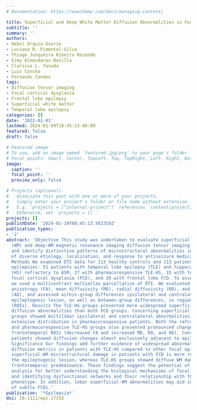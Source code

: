 ```yaml
---
# Documentation: https://wowchemy.com/docs/managing-content/

title: Superficial and Deep White Matter Diffusion Abnormalities in Focal Epilepsies
subtitle: ''
summary: ''
authors:
- Hebel Urquia-Osorio
- Luciana R. Pimentel-Silva
- Thiago Junqueira Ribeiro Rezende
- Eimy Almendares-Bonilla
- Clarissa L. Yasuda
- Luis Concha
- Fernando Cendes
tags:
- Diffusion tensor imaging
- Focal cortical dysplasia
- Frontal lobe epilepsy
- Superficial white matter
- Temporal lobe epilepsy
categories: []
date: '2022-01-01'
lastmod: 2024-01-09T18:45:13-06:00
featured: false
draft: false

# Featured image
# To use, add an image named `featured.jpg/png` to your page's folder.
# Focal points: Smart, Center, TopLeft, Top, TopRight, Left, Right, BottomLeft, Bottom, BottomRight.
image:
  caption: ''
  focal_point: ''
  preview_only: false

# Projects (optional).
#   Associate this post with one or more of your projects.
#   Simply enter your project's folder or file name without extension.
#   E.g. `projects = ["internal-project"]` references `content/project/deep-learning/index.md`.
#   Otherwise, set `projects = []`.
projects: []
publishDate: '2024-01-10T00:45:13.562359Z'
publication_types:
- '2'
abstract: 'Objective This study was undertaken to evaluate superficial-white matter
  (WM) and deep-WM magnetic resonance imaging diffusion tensor imaging (DTI) metrics
  and identify distinctive patterns of microstructural abnormalities in focal epilepsies
  of diverse etiology, localization, and response to antiseizure medication (ASM).
  Methods We examined DTI data for 113 healthy controls and 113 patients with focal
  epilepsies: 51 patients with temporal lobe epilepsy (TLE) and hippocampal sclerosis
  (HS) refractory to ASM, 27 with pharmacoresponsive TLE-HS, 15 with temporal lobe
  focal cortical dysplasia (FCD), and 20 with frontal lobe FCD. To assess WM microstructure,
  we used a multicontrast multiatlas parcellation of DTI. We evaluated fractional
  anisotropy (FA), mean diffusivity (MD), radial diffusivity (RD), and axial diffusivity
  (AD), and assessed within-group differences ipsilateral and contralateral to the
  epileptogenic lesion, as well as between-group differences, in regions of interest
  (ROIs). Results The TLE-HS groups presented more widespread superficial- and deep-WM
  diffusion abnormalities than both FCD groups. Concerning superficial WM, TLE-HS
  groups showed multilobar ipsilateral and contralateral abnormalities, with less
  extensive distribution in pharmacoresponsive patients. Both the refractory TLE-HS
  and pharmacoresponsive TLE-HS groups also presented pronounced changes in ipsilateral
  frontotemporal ROIs (decreased FA and increased MD, RD, and AD). Conversely, FCD
  patients showed diffusion changes almost exclusively adjacent to epileptogenic areas.
  Significance Our findings add further evidence of widespread abnormalities in WM
  diffusion metrics in patients with TLE-HS compared to other focal epilepsies. Notably,
  superficial-WM microstructural damage in patients with FCD is more restricted around
  the epileptogenic lesion, whereas TLE-HS groups showed diffuse WM damage with ipsilateral
  frontotemporal predominance. These findings suggest the potential of superficial-WM
  analysis for better understanding the biological mechanisms of focal epilepsies,
  and identifying dysfunctional networks and their relationship with the clinical–pathological
  phenotype. In addition, lobar superficial-WM abnormalities may aid in the diagnosis
  of subtle FCDs.'
publication: '*Epilepsia*'
doi: 10.1111/epi.17333
---
```

